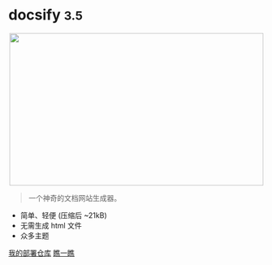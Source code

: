 <!-- _coverpage.md -->
<!-- 封面 -->



# docsify <small>3.5</small>
<div align=center>
<img src="https://api.r10086.com/樱道随机图片api接口.php?图片系列=动漫综合1" width="500px" height="300px" />
</div>

> 一个神奇的文档网站生成器。

- 简单、轻便 (压缩后 ~21kB)
- 无需生成 html 文件
- 众多主题

[我的部署仓库](https://github.com/maimai977977/MaiMaiNote)
[瞧一瞧](/README.md)

